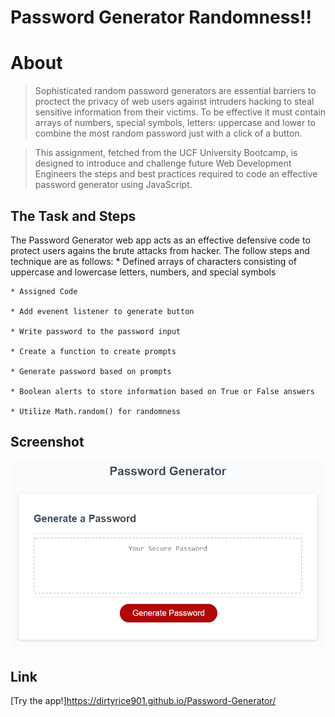 # Password Generator Randomness!!

# About
> Sophisticated random password generators are essential barriers to proctect the privacy of web users against intruders hacking to steal sensitive information from their victims. To be effective it must contain arrays of numbers, special symbols, letters: uppercase and lower to combine the most random password just with a click of a button.

> This assignment, fetched from the UCF University Bootcamp, is designed to introduce and challenge future Web Development Engineers the steps and best practices required to code an effective password generator using JavaScript.

## The Task and Steps
The Password Generator web app acts as an effective defensive code to protect users agains the brute attacks from hacker. The follow steps and technique are as follows:
    * Defined arrays of characters consisting of uppercase  and lowercase letters, numbers, and special symbols

    * Assigned Code

    * Add evenent listener to generate button

    * Write password to the password input

    * Create a function to create prompts

    * Generate password based on prompts

    * Boolean alerts to store information based on True or False answers

    * Utilize Math.random() for randomness


## Screenshot
![Link to demo](Assets/03-javascript-homework-demo.png)


## Link
[Try the app!]https://dirtyrice901.github.io/Password-Generator/
